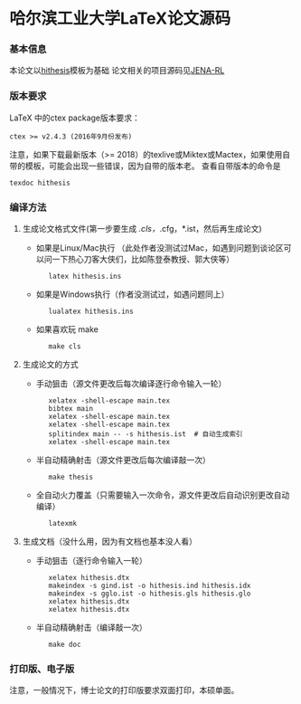 # 哈尔滨工业大学LaTeX论文源码

### 基本信息
本论文以[hithesis](https://github.com/dustincys/hithesis)模板为基础
论文相关的项目源码见[JENA-RL](https://github.com/Mark-Fenng/JENA-RL)

### 版本要求

LaTeX 中的ctex package版本要求：

	ctex >= v2.4.3 (2016年9月份发布)

注意，如果下载最新版本（>= 2018）的texlive或Miktex或Mactex，如果使用自带的模板，可能会出现一些错误，因为自带的版本老。
查看自带版本的命令是

	texdoc hithesis

### 编译方法

1. 生成论文格式文件(第一步要生成 *.cls，*.cfg，*.ist，然后再生成论文)

   - 如果是Linux/Mac执行 （此处作者没测试过Mac，如遇到问题到谈论区可以问一下热心刀客大侠们，比如陈登泰教授、郭大侠等）
	
			latex hithesis.ins
		
   - 如果是Windows执行（作者没测试过，如遇问题同上）
	
			lualatex hithesis.ins

   - 如果喜欢玩 make

			make cls

2. 生成论文的方式

   - 手动狙击（源文件更改后每次编译逐行命令输入一轮）

            xelatex -shell-escape main.tex
            bibtex main
            xelatex -shell-escape main.tex
            xelatex -shell-escape main.tex
            splitindex main -- -s hithesis.ist  # 自动生成索引
            xelatex -shell-escape main.tex
            
   - 半自动精确射击（源文件更改后每次编译敲一次）

            make thesis

   - 全自动火力覆盖（只需要输入一次命令，源文件更改后自动识别更改自动编译）

            latexmk

3. 生成文档（没什么用，因为有文档也基本没人看）

   - 手动狙击（逐行命令输入一轮）

            xelatex hithesis.dtx
            makeindex -s gind.ist -o hithesis.ind hithesis.idx
            makeindex -s gglo.ist -o hithesis.gls hithesis.glo
            xelatex hithesis.dtx
            xelatex hithesis.dtx

   - 半自动精确射击（编译敲一次）

            make doc

### 打印版、电子版

注意，一般情况下，博士论文的打印版要求双面打印，本硕单面。